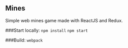 ## Mines

Simple web mines game made with ReactJS and Redux.

###Start locally:
`npm install`
`npm start`

###Build:
`webpack`